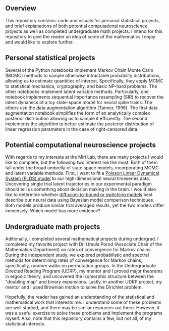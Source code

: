 ## Overview

This repository contains: code and visuals for personal statistical projects, and brief explanations of both potential computational neuroscience projects as well as completed undergraduate math projects. I intend for this repository to give the reader an idea of some of the mathematics I enjoy and would like to explore further. 

## Personal statistical projects

Several of the Python notebooks implement Markov Chain Monte Carlo (MCMC) methods to sample otherwise intractable probability distributions, allowing us to estimate quantities of interest. Specifically, they apply MCMC to statistical mechanics, cryptography, and basic NP-hard problems. The other notebooks implement latent variable methods. Particularly, one notebook implements sequential importance resampling (SIR) to recover the latent dynamics of a toy state-space model for neural spike trains. The others use the data augmentation algorithm (Tanner, 1996). The first data augmentation notebook simplifies the form of an analytically complex posterior distribution allowing us to sample it efficiently. The second implements the algorithm to better estimate the posterior distribution of linear regression parameters in the case of right-censored data. 

## Potential computational neuroscience projects

With regards to my interests at the Miri Lab, there are many projects I would like to complete, but the following two interest me the most. Both of them fall under the broad umbrella of state space models, incorporating MCMC and latent variable methods. First, I want to fit a [Poisson Linear Dynamical System (PLDS) model](https://papers.nips.cc/paper_files/paper/2011/file/7143d7fbadfa4693b9eec507d9d37443-Paper.pdf) to our high-dimensional neural timeseries data. Uncovering single trial latent trajectories in our experimental paradigm should tell us something about decision making in the brain. I would also like to determine whether [diffusion-to-bound or switching models](https://www.cambridge.org/core/books/abs/advanced-state-space-methods-for-neural-and-clinical-data/estimating-state-and-parameters-in-state-space-models-of-spike-trains/FAB8634C2790F3461E3E86BB632EAE6F) best describe our neural data using Bayesian model comparison techniques. Both models produce similar trial averaged results, yet the two models differ immensely. Which model has more evidence?

## Undergraduate math projects

Aditionally, I completed several mathematical projects during undergrad. I completed my favorite project with Dr. Ursula Porod (Associate Chair of the Mathematics Department) on rates of convergence for Markov chains. During the independent study, we explored probabilistic and spectral methods for determining rates of convergence for Markov chains, specifically, random walks on permutation groups. In the Undergraduate Directed Reading Program (UDRP), my mentor and I proved major theorems in ergodic theory, and uncovered the isomorphic structure between the "doubling map" and binary expansions. Lastly, in another UDRP project, my mentor and I used Brownian motion to solve the Dirichlet problem.

Hopefully, the reader has gained an understanding of the statistical and mathematical work that interests me. I understand some of these problems are well studied, and there may be similar resources out there. However, it was a useful exercise to solve these problems and implement the programs myself. Also, note that this repository contains a few, but not all, of my statistical interests. 